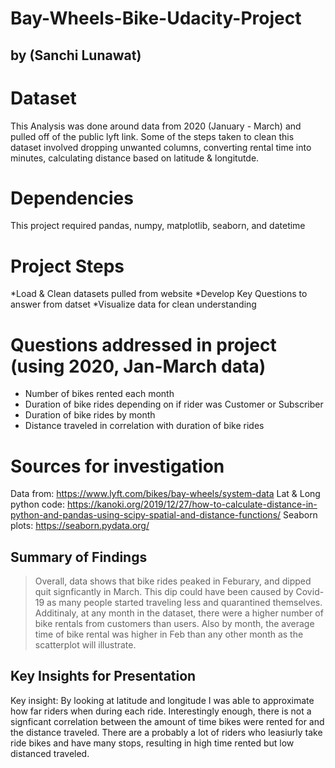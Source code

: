 # Bay-Wheels-Bike-Udacity-Project
## by (Sanchi Lunawat)

# Dataset
This Analysis was done around data from 2020 (January - March) and pulled off of the public lyft link. Some of the steps taken to clean this dataset involved dropping unwanted columns, converting rental time into minutes, calculating distance based on latitude & longitutde.  

# Dependencies
This project required pandas, numpy, matplotlib, seaborn, and datetime 

# Project Steps
*Load & Clean datasets pulled from website
*Develop Key Questions to answer from datset
*Visualize data for clean understanding

# Questions addressed in project (using 2020, Jan-March data)
* Number of bikes rented each month 
* Duration of bike rides depending on if rider was Customer or Subscriber
* Duration of bike rides by month
* Distance traveled in correlation with duration of bike rides

# Sources for investigation
Data from: https://www.lyft.com/bikes/bay-wheels/system-data
Lat & Long python code: https://kanoki.org/2019/12/27/how-to-calculate-distance-in-python-and-pandas-using-scipy-spatial-and-distance-functions/ 
Seaborn plots: https://seaborn.pydata.org/

## Summary of Findings

> Overall, data shows that bike rides peaked in Feburary, and dipped quit signficantly in March. This dip could have been caused by Covid-19 as many people started traveling less and quarantined themselves. Additinaly, at any month in the dataset, there were a higher number of bike rentals from customers than users. Also by month, the average time of bike rental was higher in Feb than any other month as the scatterplot will illustrate.  

## Key Insights for Presentation
Key insight: By looking at latitude and longitude I was able to approximate how far riders when during each ride. Interestingly enough, there is not a signficant correlation between the amount of time bikes were rented for and the distance traveled. There are a probably a lot of riders who leasiurly take ride bikes and have many stops, resulting in high time rented but low distanced traveled.
